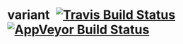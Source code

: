 # variant&ensp;[![Travis Build Status]][Travis] [![AppVeyor Build Status]][AppVeyor]

[Travis Build Status]: https://api.travis-ci.org/polydraw/variant.svg?branch=master
[Travis]: https://travis-ci.org/polydraw/variant
[AppVeyor Build Status]: https://ci.appveyor.com/api/projects/status/github/rust-lang/regex?svg=true
[AppVeyor]: https://travis-ci.org/polydraw/variant
